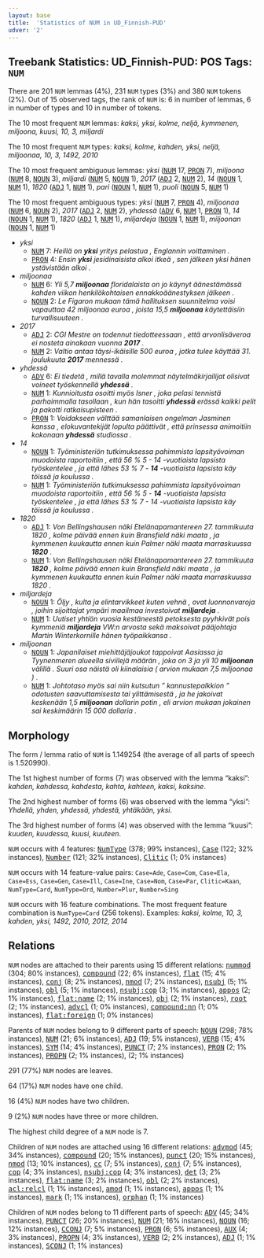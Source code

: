 ```yaml
---
layout: base
title:  'Statistics of NUM in UD_Finnish-PUD'
udver: '2'
---
```


## Treebank Statistics: UD_Finnish-PUD: POS Tags: `NUM`

There are 201 `NUM` lemmas (4%), 231 `NUM` types (3%) and 380 `NUM` tokens (2%).
Out of 15 observed tags, the rank of `NUM` is: 6 in number of lemmas, 6 in number of types and 10 in number of tokens.

The 10 most frequent `NUM` lemmas: <em>kaksi, yksi, kolme, neljä, kymmenen, miljoona, kuusi, 10, 3, miljardi</em>

The 10 most frequent `NUM` types:  <em>kaksi, kolme, kahden, yksi, neljä, miljoonaa, 10, 3, 1492, 2010</em>

The 10 most frequent ambiguous lemmas: <em>yksi</em> (<tt><a href="fi_pud-pos-NUM.html">NUM</a></tt> 17, <tt><a href="fi_pud-pos-PRON.html">PRON</a></tt> 7), <em>miljoona</em> (<tt><a href="fi_pud-pos-NUM.html">NUM</a></tt> 8, <tt><a href="fi_pud-pos-NOUN.html">NOUN</a></tt> 3), <em>miljardi</em> (<tt><a href="fi_pud-pos-NUM.html">NUM</a></tt> 5, <tt><a href="fi_pud-pos-NOUN.html">NOUN</a></tt> 1), <em>2017</em> (<tt><a href="fi_pud-pos-ADJ.html">ADJ</a></tt> 2, <tt><a href="fi_pud-pos-NUM.html">NUM</a></tt> 2), <em>14</em> (<tt><a href="fi_pud-pos-NOUN.html">NOUN</a></tt> 1, <tt><a href="fi_pud-pos-NUM.html">NUM</a></tt> 1), <em>1820</em> (<tt><a href="fi_pud-pos-ADJ.html">ADJ</a></tt> 1, <tt><a href="fi_pud-pos-NUM.html">NUM</a></tt> 1), <em>pari</em> (<tt><a href="fi_pud-pos-NOUN.html">NOUN</a></tt> 1, <tt><a href="fi_pud-pos-NUM.html">NUM</a></tt> 1), <em>puoli</em> (<tt><a href="fi_pud-pos-NOUN.html">NOUN</a></tt> 5, <tt><a href="fi_pud-pos-NUM.html">NUM</a></tt> 1)

The 10 most frequent ambiguous types:  <em>yksi</em> (<tt><a href="fi_pud-pos-NUM.html">NUM</a></tt> 7, <tt><a href="fi_pud-pos-PRON.html">PRON</a></tt> 4), <em>miljoonaa</em> (<tt><a href="fi_pud-pos-NUM.html">NUM</a></tt> 6, <tt><a href="fi_pud-pos-NOUN.html">NOUN</a></tt> 2), <em>2017</em> (<tt><a href="fi_pud-pos-ADJ.html">ADJ</a></tt> 2, <tt><a href="fi_pud-pos-NUM.html">NUM</a></tt> 2), <em>yhdessä</em> (<tt><a href="fi_pud-pos-ADV.html">ADV</a></tt> 6, <tt><a href="fi_pud-pos-NUM.html">NUM</a></tt> 1, <tt><a href="fi_pud-pos-PRON.html">PRON</a></tt> 1), <em>14</em> (<tt><a href="fi_pud-pos-NOUN.html">NOUN</a></tt> 1, <tt><a href="fi_pud-pos-NUM.html">NUM</a></tt> 1), <em>1820</em> (<tt><a href="fi_pud-pos-ADJ.html">ADJ</a></tt> 1, <tt><a href="fi_pud-pos-NUM.html">NUM</a></tt> 1), <em>miljardeja</em> (<tt><a href="fi_pud-pos-NOUN.html">NOUN</a></tt> 1, <tt><a href="fi_pud-pos-NUM.html">NUM</a></tt> 1), <em>miljoonan</em> (<tt><a href="fi_pud-pos-NOUN.html">NOUN</a></tt> 1, <tt><a href="fi_pud-pos-NUM.html">NUM</a></tt> 1)


* <em>yksi</em>
  * <tt><a href="fi_pud-pos-NUM.html">NUM</a></tt> 7: <em>Heillä on <b>yksi</b> yritys pelastua , Englannin voittaminen .</em>
  * <tt><a href="fi_pud-pos-PRON.html">PRON</a></tt> 4: <em>Ensin <b>yksi</b> jesidinaisista alkoi itkeä , sen jälkeen yksi hänen ystävistään alkoi .</em>
* <em>miljoonaa</em>
  * <tt><a href="fi_pud-pos-NUM.html">NUM</a></tt> 6: <em>Yli 5,7 <b>miljoonaa</b> floridalaista on jo käynyt äänestämässä kahden viikon henkilökohtaisen ennakkoäänestyksen jälkeen .</em>
  * <tt><a href="fi_pud-pos-NOUN.html">NOUN</a></tt> 2: <em>Le Figaron mukaan tämä hallituksen suunnitelma voisi vapauttaa 42 miljoonaa euroa , joista 15,5 <b>miljoonaa</b> käytettäisiin turvallisuuteen .</em>
* <em>2017</em>
  * <tt><a href="fi_pud-pos-ADJ.html">ADJ</a></tt> 2: <em>CGI Mestre on todennut tiedotteessaan , että arvonlisäveroa ei nosteta ainakaan vuonna <b>2017</b> .</em>
  * <tt><a href="fi_pud-pos-NUM.html">NUM</a></tt> 2: <em>Valtio antaa täysi-ikäisille 500 euroa , jotka tulee käyttää 31. joulukuuta <b>2017</b> mennessä .</em>
* <em>yhdessä</em>
  * <tt><a href="fi_pud-pos-ADV.html">ADV</a></tt> 6: <em>Ei tiedetä , millä tavalla molemmat näytelmäkirjailijat olisivat voineet työskennellä <b>yhdessä</b> .</em>
  * <tt><a href="fi_pud-pos-NUM.html">NUM</a></tt> 1: <em>Kunnioitusta osoitti myös Isner , joka pelasi tennistä parhaimmalla tasollaan , kun hän tasoitti <b>yhdessä</b> erässä kaikki pelit ja pakotti ratkaisupisteen .</em>
  * <tt><a href="fi_pud-pos-PRON.html">PRON</a></tt> 1: <em>Voidakseen välttää samanlaisen ongelman Jasminen kanssa , elokuvantekijät lopulta päättivät , että prinsessa animoitiin kokonaan <b>yhdessä</b> studiossa .</em>
* <em>14</em>
  * <tt><a href="fi_pud-pos-NOUN.html">NOUN</a></tt> 1: <em>Työministeriön tutkimuksessa pahimmista lapsityövoiman muodoista raportoitiin , että 56 % 5 - 14 -vuotiaista lapsista työskentelee , ja että lähes 53 % 7 - <b>14</b> -vuotiaista lapsista käy töissä ja koulussa .</em>
  * <tt><a href="fi_pud-pos-NUM.html">NUM</a></tt> 1: <em>Työministeriön tutkimuksessa pahimmista lapsityövoiman muodoista raportoitiin , että 56 % 5 - <b>14</b> -vuotiaista lapsista työskentelee , ja että lähes 53 % 7 - 14 -vuotiaista lapsista käy töissä ja koulussa .</em>
* <em>1820</em>
  * <tt><a href="fi_pud-pos-ADJ.html">ADJ</a></tt> 1: <em>Von Bellingshausen näki Etelänapamantereen 27. tammikuuta 1820 , kolme päivää ennen kuin Bransfield näki maata , ja kymmenen kuukautta ennen kuin Palmer näki maata marraskuussa <b>1820</b> .</em>
  * <tt><a href="fi_pud-pos-NUM.html">NUM</a></tt> 1: <em>Von Bellingshausen näki Etelänapamantereen 27. tammikuuta <b>1820</b> , kolme päivää ennen kuin Bransfield näki maata , ja kymmenen kuukautta ennen kuin Palmer näki maata marraskuussa 1820 .</em>
* <em>miljardeja</em>
  * <tt><a href="fi_pud-pos-NOUN.html">NOUN</a></tt> 1: <em>Öljy , kulta ja elintarvikkeet kuten vehnä , ovat luonnonvaroja , joihin sijoittajat ympäri maailmaa investoivat <b>miljardeja</b> .</em>
  * <tt><a href="fi_pud-pos-NUM.html">NUM</a></tt> 1: <em>Uutiset yhtiön vuosia kestäneestä petoksesta pyyhkivät pois kymmeniä <b>miljardeja</b> VW:n arvosta sekä maksoivat pääjohtaja Martin Winterkornille hänen työpaikkansa .</em>
* <em>miljoonan</em>
  * <tt><a href="fi_pud-pos-NOUN.html">NOUN</a></tt> 1: <em>Japanilaiset miehittäjäjoukot tappoivat Aasiassa ja Tyynenmeren alueella siviilejä määrän , joka on 3 ja yli 10 <b>miljoonan</b> välillä . Suuri osa näistä oli kiinalaisia ( arvion mukaan 7,5 miljoonaa ) .</em>
  * <tt><a href="fi_pud-pos-NUM.html">NUM</a></tt> 1: <em>Johtotaso myös sai niin kutsutun ” kannustepalkkion ” odotusten saavuttamisesta tai ylittämisestä , ja he jakoivat keskenään 1,5 <b>miljoonan</b> dollarin potin , eli arvion mukaan jokainen sai keskimäärin 15 000 dollaria .</em>

## Morphology

The form / lemma ratio of `NUM` is 1.149254 (the average of all parts of speech is 1.520990).

The 1st highest number of forms (7) was observed with the lemma “kaksi”: <em>kahden, kahdessa, kahdesta, kahta, kahteen, kaksi, kaksine</em>.

The 2nd highest number of forms (6) was observed with the lemma “yksi”: <em>Yhdellä, yhden, yhdessä, yhdestä, yhtäkään, yksi</em>.

The 3rd highest number of forms (4) was observed with the lemma “kuusi”: <em>kuuden, kuudessa, kuusi, kuuteen</em>.

`NUM` occurs with 4 features: <tt><a href="fi_pud-feat-NumType.html">NumType</a></tt> (378; 99% instances), <tt><a href="fi_pud-feat-Case.html">Case</a></tt> (122; 32% instances), <tt><a href="fi_pud-feat-Number.html">Number</a></tt> (121; 32% instances), <tt><a href="fi_pud-feat-Clitic.html">Clitic</a></tt> (1; 0% instances)

`NUM` occurs with 14 feature-value pairs: `Case=Ade`, `Case=Com`, `Case=Ela`, `Case=Ess`, `Case=Gen`, `Case=Ill`, `Case=Ine`, `Case=Nom`, `Case=Par`, `Clitic=Kaan`, `NumType=Card`, `NumType=Ord`, `Number=Plur`, `Number=Sing`

`NUM` occurs with 16 feature combinations.
The most frequent feature combination is `NumType=Card` (256 tokens).
Examples: <em>kaksi, kolme, 10, 3, kahden, yksi, 1492, 2010, 2012, 2014</em>


## Relations

`NUM` nodes are attached to their parents using 15 different relations: <tt><a href="fi_pud-dep-nummod.html">nummod</a></tt> (304; 80% instances), <tt><a href="fi_pud-dep-compound.html">compound</a></tt> (22; 6% instances), <tt><a href="fi_pud-dep-flat.html">flat</a></tt> (15; 4% instances), <tt><a href="fi_pud-dep-conj.html">conj</a></tt> (8; 2% instances), <tt><a href="fi_pud-dep-nmod.html">nmod</a></tt> (7; 2% instances), <tt><a href="fi_pud-dep-nsubj.html">nsubj</a></tt> (5; 1% instances), <tt><a href="fi_pud-dep-obl.html">obl</a></tt> (5; 1% instances), <tt><a href="fi_pud-dep-nsubj-cop.html">nsubj:cop</a></tt> (3; 1% instances), <tt><a href="fi_pud-dep-appos.html">appos</a></tt> (2; 1% instances), <tt><a href="fi_pud-dep-flat-name.html">flat:name</a></tt> (2; 1% instances), <tt><a href="fi_pud-dep-obj.html">obj</a></tt> (2; 1% instances), <tt><a href="fi_pud-dep-root.html">root</a></tt> (2; 1% instances), <tt><a href="fi_pud-dep-advcl.html">advcl</a></tt> (1; 0% instances), <tt><a href="fi_pud-dep-compound-nn.html">compound:nn</a></tt> (1; 0% instances), <tt><a href="fi_pud-dep-flat-foreign.html">flat:foreign</a></tt> (1; 0% instances)

Parents of `NUM` nodes belong to 9 different parts of speech: <tt><a href="fi_pud-pos-NOUN.html">NOUN</a></tt> (298; 78% instances), <tt><a href="fi_pud-pos-NUM.html">NUM</a></tt> (21; 6% instances), <tt><a href="fi_pud-pos-ADJ.html">ADJ</a></tt> (19; 5% instances), <tt><a href="fi_pud-pos-VERB.html">VERB</a></tt> (15; 4% instances), <tt><a href="fi_pud-pos-SYM.html">SYM</a></tt> (14; 4% instances), <tt><a href="fi_pud-pos-PUNCT.html">PUNCT</a></tt> (7; 2% instances), <tt><a href="fi_pud-pos-PRON.html">PRON</a></tt> (2; 1% instances), <tt><a href="fi_pud-pos-PROPN.html">PROPN</a></tt> (2; 1% instances),  (2; 1% instances)

291 (77%) `NUM` nodes are leaves.

64 (17%) `NUM` nodes have one child.

16 (4%) `NUM` nodes have two children.

9 (2%) `NUM` nodes have three or more children.

The highest child degree of a `NUM` node is 7.

Children of `NUM` nodes are attached using 16 different relations: <tt><a href="fi_pud-dep-advmod.html">advmod</a></tt> (45; 34% instances), <tt><a href="fi_pud-dep-compound.html">compound</a></tt> (20; 15% instances), <tt><a href="fi_pud-dep-punct.html">punct</a></tt> (20; 15% instances), <tt><a href="fi_pud-dep-nmod.html">nmod</a></tt> (13; 10% instances), <tt><a href="fi_pud-dep-cc.html">cc</a></tt> (7; 5% instances), <tt><a href="fi_pud-dep-conj.html">conj</a></tt> (7; 5% instances), <tt><a href="fi_pud-dep-cop.html">cop</a></tt> (4; 3% instances), <tt><a href="fi_pud-dep-nsubj-cop.html">nsubj:cop</a></tt> (4; 3% instances), <tt><a href="fi_pud-dep-det.html">det</a></tt> (3; 2% instances), <tt><a href="fi_pud-dep-flat-name.html">flat:name</a></tt> (3; 2% instances), <tt><a href="fi_pud-dep-obl.html">obl</a></tt> (2; 2% instances), <tt><a href="fi_pud-dep-acl-relcl.html">acl:relcl</a></tt> (1; 1% instances), <tt><a href="fi_pud-dep-amod.html">amod</a></tt> (1; 1% instances), <tt><a href="fi_pud-dep-appos.html">appos</a></tt> (1; 1% instances), <tt><a href="fi_pud-dep-mark.html">mark</a></tt> (1; 1% instances), <tt><a href="fi_pud-dep-orphan.html">orphan</a></tt> (1; 1% instances)

Children of `NUM` nodes belong to 11 different parts of speech: <tt><a href="fi_pud-pos-ADV.html">ADV</a></tt> (45; 34% instances), <tt><a href="fi_pud-pos-PUNCT.html">PUNCT</a></tt> (26; 20% instances), <tt><a href="fi_pud-pos-NUM.html">NUM</a></tt> (21; 16% instances), <tt><a href="fi_pud-pos-NOUN.html">NOUN</a></tt> (16; 12% instances), <tt><a href="fi_pud-pos-CCONJ.html">CCONJ</a></tt> (7; 5% instances), <tt><a href="fi_pud-pos-PRON.html">PRON</a></tt> (6; 5% instances), <tt><a href="fi_pud-pos-AUX.html">AUX</a></tt> (4; 3% instances), <tt><a href="fi_pud-pos-PROPN.html">PROPN</a></tt> (4; 3% instances), <tt><a href="fi_pud-pos-VERB.html">VERB</a></tt> (2; 2% instances), <tt><a href="fi_pud-pos-ADJ.html">ADJ</a></tt> (1; 1% instances), <tt><a href="fi_pud-pos-SCONJ.html">SCONJ</a></tt> (1; 1% instances)

